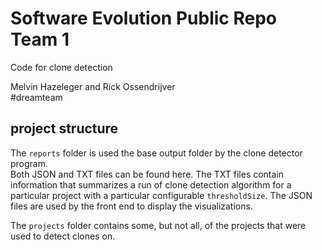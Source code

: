 # Software Evolution Public Repo Team 1
Code for clone detection

Melvin Hazeleger and Rick Ossendrijver</br>
#dreamteam

## project structure
The `reports` folder is used the base output folder by the clone detector program.  
Both JSON and TXT files can be found here.
The TXT files contain information that summarizes a run of clone detection algorithm for a particular project with a particular configurable `thresholdSize`.
The JSON files are used by the front end to display the visualizations.

The `projects` folder contains some, but not all, of the projects that were used to detect clones on.

